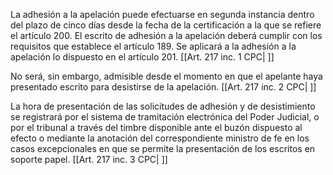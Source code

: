 La adhesión a la apelación puede efectuarse en segunda instancia dentro del plazo de cinco días desde la fecha de la certificación a la que se refiere el artículo 200. El escrito de adhesión a la apelación deberá cumplir con los requisitos que establece el artículo 189. Se aplicará a la adhesión a la apelación lo dispuesto en el artículo 201. [[Art. 217 inc. 1 CPC| ]]

No será, sin embargo, admisible desde el momento en que el apelante haya presentado escrito para desistirse de la apelación. [[Art. 217 inc. 2 CPC| ]]

La hora de presentación de las solicitudes de adhesión y de desistimiento se registrará por el sistema de tramitación electrónica del Poder Judicial, o por el tribunal a través del timbre disponible ante el buzón dispuesto al efecto o mediante la anotación del correspondiente ministro de fe en los casos excepcionales en que se permite la presentación de los escritos en soporte papel. [[Art. 217 inc. 3 CPC| ]]